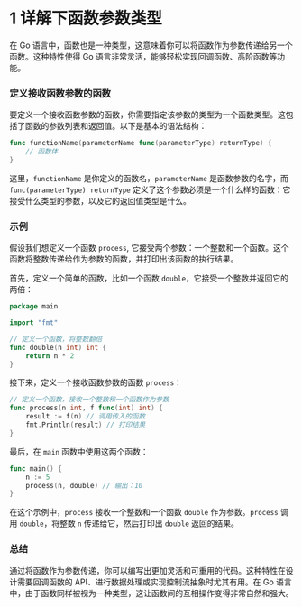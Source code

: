 # 1 详解下函数参数类型

在 Go 语言中，函数也是一种类型，这意味着你可以将函数作为参数传递给另一个函数。这种特性使得 Go 语言非常灵活，能够轻松实现回调函数、高阶函数等功能。

### 定义接收函数参数的函数

要定义一个接收函数参数的函数，你需要指定该参数的类型为一个函数类型。这包括了函数的参数列表和返回值。以下是基本的语法结构：

```go
func functionName(parameterName func(parameterType) returnType) {
    // 函数体
}
```

这里，`functionName` 是你定义的函数名，`parameterName` 是函数参数的名字，而 `func(parameterType) returnType` 定义了这个参数必须是一个什么样的函数：它接受什么类型的参数，以及它的返回值类型是什么。

### 示例

假设我们想定义一个函数 `process`, 它接受两个参数：一个整数和一个函数。这个函数将整数传递给作为参数的函数，并打印出该函数的执行结果。

首先，定义一个简单的函数，比如一个函数 `double`，它接受一个整数并返回它的两倍：

```go
package main

import "fmt"

// 定义一个函数，将整数翻倍
func double(n int) int {
    return n * 2
}
```

接下来，定义一个接收函数参数的函数 `process`：

```go
// 定义一个函数，接收一个整数和一个函数作为参数
func process(n int, f func(int) int) {
    result := f(n) // 调用传入的函数
    fmt.Println(result) // 打印结果
}
```

最后，在 `main` 函数中使用这两个函数：

```go
func main() {
    n := 5
    process(n, double) // 输出：10
}
```

在这个示例中，`process` 接收一个整数和一个函数 `double` 作为参数。`process` 调用 `double`，将整数 `n` 传递给它，然后打印出 `double` 返回的结果。

### 总结

通过将函数作为参数传递，你可以编写出更加灵活和可重用的代码。这种特性在设计需要回调函数的 API、进行数据处理或实现控制流抽象时尤其有用。在 Go 语言中，由于函数同样被视为一种类型，这让函数间的互相操作变得非常自然和强大。
